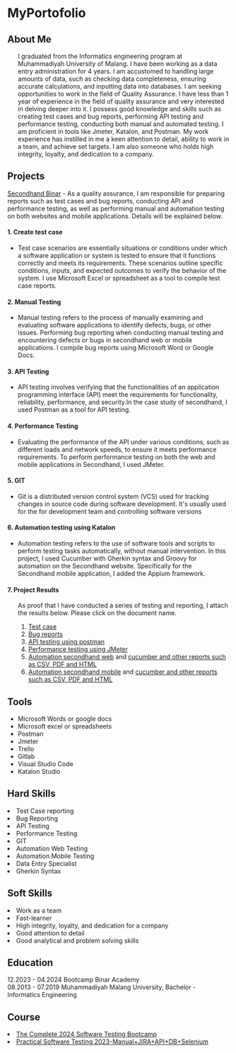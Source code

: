 # MyPortofolio
<div id="bio">
  <h2>About Me</h2>
  <ul>
   I graduated from the Informatics engineering program at Muhammadiyah University of Malang. I have been working as a data entry administration for 4 years. I am accustomed to handling large amounts of data, such as checking data completeness, ensuring accurate calculations, and inputting data into databases. I am seeking opportunities to   work in the field of Quality Assurance. I have less than 1 year of experience in the field of quality assurance and very interested in delving deeper into it. I possess good knowledge and skills such as creating test cases and bug reports, performing API testing and performance testing, conducting  both manual and automated testing. I am proficient in tools like Jmeter, Katalon, and Postman. My work experience has instilled in me a keen attention to detail, ability to work in a team, and achieve set targets. I am also someone who holds high integrity, loyalty, and dedication to a company.
  </ul>
</div>

<div id="Projects">  
<h2>Projects</h2>
<a href="https://secondhand.binaracademy.org/">Secondhand Binar</a> - 
As a quality assurance, I am responsible for preparing reports such as test cases and bug reports, conducting API and performance testing, as well as performing manual and automation testing on both websites and mobile applications. Details will be explained below.
  <h4>1. Create test case</h4>
  <ul>
    <li>Test case scenarios are essentially situations or conditions under which a software application or system is tested to ensure that it functions correctly and meets its requirements. These scenarios outline specific conditions, inputs, and expected outcomes to verify the behavior of the system. I use Microsoft Excel or spreadsheet as a tool to compile test case reports. </li>
  </ul>  
  
  <h4>2. Manual Testing</h4>
  <ul>
    <li>Manual testing refers to the process of manually examining and evaluating software applications to identify defects, bugs, or other issues. Performing bug reporting when conducting manual testing and encountering defects or bugs in secondhand web or mobile applications. I compile bug reports using Microsoft Word or Google Docs.</li>
   
  </ul>
  
  <h4>3. API Testing</h4>
  <ul>
    <li>API testing involves verifying that the functionalities of an application programming interface (API) meet the requirements for functionality, reliability, performance, and security.In the case study of secondhand, I used Postman as a tool for API testing.</li>
   
  </ul> 
  
  <h4>4. Performance Testing</h4>
  <ul>
    <li>Evaluating the performance of the API under various conditions, such as different loads and network speeds, to ensure it meets performance requirements. To perform performance testing on both the web and mobile applications in Secondhand, I used JMeter.</li>
   
  </ul> 

  <h4>5. GIT</h4>
  <ul>
    <li>Git is a distributed version control system (VCS) used for tracking changes in source code during software development. It's usually used for the  for development team and controlling software versions</li>
  </ul> 
  
  <h4>6. Automation testing using Katalon</h4>
  <ul>
    <li>Automation testing refers to the use of software tools and scripts to perform testing tasks automatically, without manual intervention. In this project, I used Cucumber with Gherkin syntax and Groovy for automation on the Secondhand website. Specifically for the Secondhand mobile application, I added the Appium framework. </li>
 
  </ul> 
    <h4>7. Project Results </h4>
  <ul> As proof that I have conducted a series of testing and reporting, I attach the results below. Please click on the document name.
<ol type="1">
  <li><a href="https://github.com/rachmathidayat1094/MyPortofolio/tree/main/Test%20Case">Test case</li>
  <li><a href="https://github.com/rachmathidayat1094/MyPortofolio/tree/main/Bug%20Report">Bug reports</a></li>
  <li><a href="https://github.com/rachmathidayat1094/MyPortofolio/tree/main/API%20postman">API testing using postman</a></li>
  <li><a href="https://github.com/rachmathidayat1094/MyPortofolio/tree/main/API%20JMeter">Performance testing using JMeter</a></li>
  <li><a href="https://github.com/rachmathidayat1094/MyPortofolio/tree/main/Secondhand_Web">Automation secondhand web</a> and <a href="https://github.com/rachmathidayat1094/MyPortofolio/tree/main/Secondhand_Web/Reports">cucumber and other reports such as CSV, PDF and HTML</a> </li>
  <li><a href="https://github.com/rachmathidayat1094/MyPortofolio/tree/main/Secondhand_Mobile">Automation secondhand mobile</a> and <a href="https://github.com/rachmathidayat1094/MyPortofolio/tree/main/Secondhand_Mobile/Reports">cucumber and other reports such as CSV, PDF and HTML</a></li>
</ol>
  </ul>


  
</div>
<div id="Tools">
  
  <h2>Tools</h2>
  <ul>
  <li>Microsoft Words or google docs</li>
  <li>Microsoft excel or spreadsheets</li>
  <li>Postman</li>
  <li>Jmeter</li>
  <li>Trello</li>
  <li>Gitlab</li>
  <li>Visual Studio Code</li>
  <li>Katalon Studio</li>
 </ul>
</div>

<div id="Hard_Skills">
  <h2>Hard Skills</h2>
<li>Test Case reporting</li>
<li>Bug Reporting</li>
<li>API Testing</li>
<li>Performance Testing</li>
<li>GIT</li>
<li>Automation Web Testing</li>
<li>Automation Mobile Testing</li>
<li>Data Entry Specialist</li>
<li>Gherkin Syntax</li>

</div>

<div id="Soft_Skills">
  
<h2>Soft Skills</h2>
<li>Work as a team</li>
<li>Fast-learner</li>
<li>High integrity, loyalty, and dedication for a company</li>
<li>Good attention to detail</li>
<li>Good analytical and problem solving skills</li>

</div>

<div id="Education">
  
<h2>Education</h2>
  12.2023 - 04.2024 Bootcamp Binar Academy
  <br>08.2013 - 07.2019 Muhammadiyah Malang University, Bachelor - Informatics Engineering</br>
</div>

<div id="Courses">  
<h2>Course</h2>
<li><a href="https://www.udemy.com/course/testerbootcamp/">The Complete 2024 Software Testing Bootcamp</a></li>
<li> <a href="https://www.udemy.com/course/selenium-cucumber-integration/">Practical Software Testing 2023-Manual+JIRA+API+DB+Selenium</a> </li>
</div>
